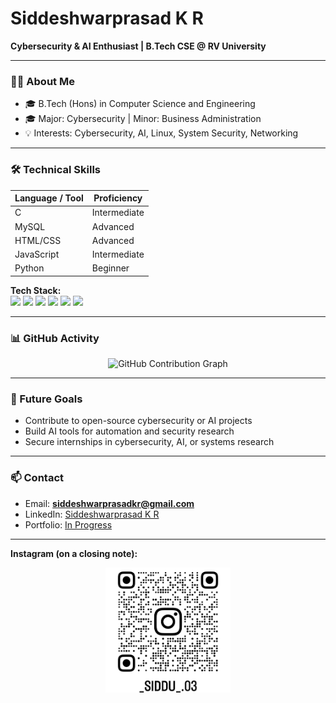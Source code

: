 # Siddeshwarprasad K R

**Cybersecurity & AI Enthusiast | B.Tech CSE @ RV University**  

---

### 🧑‍💻 About Me

- 🎓 B.Tech (Hons) in Computer Science and Engineering  
- 🎓 Major: Cybersecurity | Minor: Business Administration  
- 💡 Interests: Cybersecurity, AI, Linux, System Security, Networking  

---

### 🛠 Technical Skills

| Language / Tool | Proficiency |
|-----------------|------------|
| C               | Intermediate |
| MySQL           | Advanced     |
| HTML/CSS        | Advanced     |
| JavaScript      | Intermediate |
| Python          | Beginner     |

**Tech Stack:**  
<img src="https://img.shields.io/badge/C-121212?style=for-the-badge&logo=c&logoColor=white"/>
<img src="https://img.shields.io/badge/MySQL-121212?style=for-the-badge&logo=mysql&logoColor=white"/>
<img src="https://img.shields.io/badge/HTML5-121212?style=for-the-badge&logo=html5&logoColor=white"/>
<img src="https://img.shields.io/badge/CSS3-121212?style=for-the-badge&logo=css3&logoColor=white"/>
<img src="https://img.shields.io/badge/JavaScript-121212?style=for-the-badge&logo=javascript&logoColor=white"/>
<img src="https://img.shields.io/badge/Python-121212?style=for-the-badge&logo=python&logoColor=white"/>

---

### 📊 GitHub Activity

<p align="center">
  <img src="https://github-readme-activity-graph.vercel.app/graph?username=Siddu-03&theme=tokyo-night" alt="GitHub Contribution Graph" />
</p>

---

### 🚀 Future Goals

- Contribute to open-source cybersecurity or AI projects  
- Build AI tools for automation and security research  
- Secure internships in cybersecurity, AI, or systems research

---

### 📫 Contact

- Email: **siddeshwarprasadkr@gmail.com**  
- LinkedIn: [Siddeshwarprasad K R](www.linkedin.com/in/siddeshwarprasadkr)  
- Portfolio: [In Progress](#)

---

**Instagram (on a closing note):**  

<div align="center">
  <img src="instagram-qr.png" alt="Instagram QR" width="200" height="200" style="object-fit: cover;"/>
</div>
